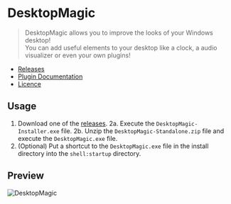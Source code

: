 # DesktopMagic
 
> DesktopMagic allows you to improve the looks of your Windows desktop!\
> You can add useful elements to your desktop like a clock, a audio visualizer or even your own plugins!

- [Releases](https://github.com/Stone-Red-Code/DesktopMagic/releases)
- [Plugin Documentation](https://github.com/Stone-Red-Code/DesktopMagic/wiki)
- [Licence](https://github.com/Stone-Red-Code/DesktopMagic/blob/main/LICENSE)

## Usage

1. Download one of the [releases](https://github.com/Stone-Red-Code/DesktopMagic/releases).
2a. Execute the `DesktopMagic-Installer.exe` file.
2b. Unzip the `DesktopMagic-Standalone.zip` file and execute the `DesktopMagic.exe` file.
3. (Optional) Put a shortcut to the `DesktopMagic.exe` file in the install directory into the `shell:startup` directory.

## Preview

![DesktopMagic](https://user-images.githubusercontent.com/56473591/120899825-e6a1e980-c631-11eb-9b8b-28a28a12a2b4.png)
